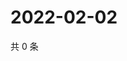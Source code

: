 # 2022-02-02

共 0 条

<!-- BEGIN WEIBO -->
<!-- 最后更新时间 Wed Feb 02 2022 01:08:26 GMT+0800 (China Standard Time) -->

<!-- END WEIBO -->
